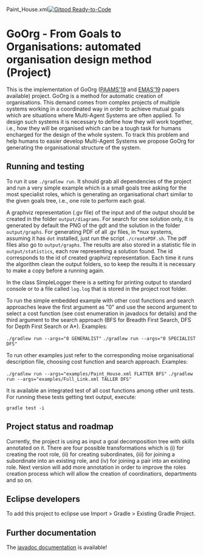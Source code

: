 Paint_House.xml[![Gitpod Ready-to-Code](https://img.shields.io/badge/Gitpod-Ready--to--Code-blue?logo=gitpod)](https://gitpod.io/#https://github.com/cleberjamaral/autoOrgDesignProject) 

# GoOrg - From Goals to Organisations: automated organisation design method (Project)

This is the implementation of GoOrg ([PAAMS'19](https://link.springer.com/chapter/10.1007/978-3-030-24299-2_28) and [EMAS'19](http://cgi.csc.liv.ac.uk/~lad/emas2019/accepted/EMAS2019_paper_5.pdf) papers available) project. GoOrg is a method for automatic creation of organisations. This demand comes from complex projects of multiple systems working in a coordinated way in order to achieve mutual goals which are situations where Multi-Agent Systems are often applied. To design such systems it is necessary to define how they will work together, i.e., how they will be organised which can be a tough task for humans encharged for the design of the whole system. To track this problem and help humans to easier develop Multi-Agent Systems we propose GoOrg for generating the organisational structure of the system.

## Running and testing

To run it use `./gradlew run`. It should grab all dependencies of the project and run a very simple example which is a small goals tree asking for the most specialist roles, which is generating an organisational chart similar to the given goals tree, i.e., one role to perform each goal.

A graphviz representation (.gv file) of the input and of the output should be created in the folder `output/diagrams`. For search for one solution only, it is generated by default the PNG of the gdt and the solution in the folder `output/graphs`. For generating PDF of all .gv files, in \*nux systems, assuming it has `dot` installed, just run the script `./createPDF.sh`. The pdf files also go to `output/graphs`. The results are also stored in a statistic file in `output/statistics`, each row representing a solution found. The id corresponds to the id of created graphviz representation. Each time it runs the algorithm clean the output folders, so to keep the results it is necessary to make a copy before a running again. 

In the class SimpleLogger there is a setting for printing output to standard console or to a file called `log.log` that is stored in the project root folder.

To run the simple embedded example with other cost functions and search approaches leave the first argument as "0" and use the second argument to select a cost function (see cost enumeration in javadocs for details) and the third argument to the search approach (BFS for Breadth First Search, DFS for Depth First Search or A*). Examples:

`./gradlew run --args="0 GENERALIST"`
`./gradlew run --args="0 SPECIALIST DFS"`

To run other examples just refer to the corresponding moise organisational description file, choosing cost function and search approach. Examples: 

`./gradlew run --args="examples/Paint_House.xml FLATTER BFS"`
`./gradlew run --args="examples/Full_Link.xml TALLER DFS"`

It is available an integrated test of all cost functions among other unit tests. For running these tests getting text output, execute:

`gradle test -i`

## Project status and roadmap

Currently, the project is using as input a goal decomposition tree with skills annotated on it. There are four possible transformations which is (i) for creating the root role, (ii) for creating subordinates, (iii) for joining a subordinate into an existing role, and (iv) for joining a pair into an existing role. Next version will add more annotation in order to improve the roles creation process which will allow the creation of coordinatiors, departments and so on.

## Eclipse developers
To add this project to eclipse use Import > Gradle > Existing Gradle Project.

## Further documentation

The [javadoc documentation](http://htmlpreview.github.io/?https://github.com/cleberjamaral/autoOrgDesignProject/blob/master/doc/apidoc/overview-tree.html) is available!
